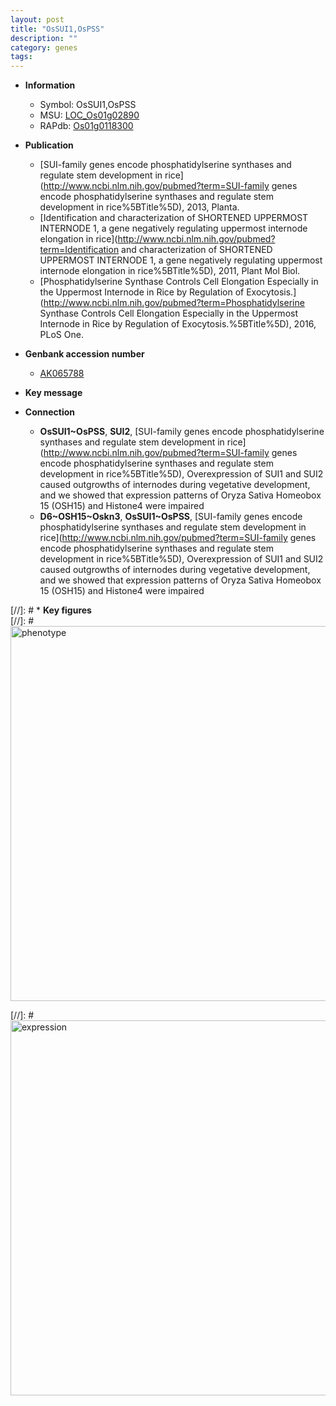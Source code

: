 ```yaml
---
layout: post
title: "OsSUI1,OsPSS"
description: ""
category: genes
tags: 
---
```


* **Information**  
    + Symbol: OsSUI1,OsPSS  
    + MSU: [LOC_Os01g02890](http://rice.plantbiology.msu.edu/cgi-bin/ORF_infopage.cgi?orf=LOC_Os01g02890)  
    + RAPdb: [Os01g0118300](http://rapdb.dna.affrc.go.jp/viewer/gbrowse_details/irgsp1?name=Os01g0118300)  

* **Publication**  
    + [SUI-family genes encode phosphatidylserine synthases and regulate stem development in rice](http://www.ncbi.nlm.nih.gov/pubmed?term=SUI-family genes encode phosphatidylserine synthases and regulate stem development in rice%5BTitle%5D), 2013, Planta.
    + [Identification and characterization of SHORTENED UPPERMOST INTERNODE 1, a gene negatively regulating uppermost internode elongation in rice](http://www.ncbi.nlm.nih.gov/pubmed?term=Identification and characterization of SHORTENED UPPERMOST INTERNODE 1, a gene negatively regulating uppermost internode elongation in rice%5BTitle%5D), 2011, Plant Mol Biol.
    + [Phosphatidylserine Synthase Controls Cell Elongation Especially in the Uppermost Internode in Rice by Regulation of Exocytosis.](http://www.ncbi.nlm.nih.gov/pubmed?term=Phosphatidylserine Synthase Controls Cell Elongation Especially in the Uppermost Internode in Rice by Regulation of Exocytosis.%5BTitle%5D), 2016, PLoS One.

* **Genbank accession number**  
    + [AK065788](http://www.ncbi.nlm.nih.gov/nuccore/AK065788)

* **Key message**  

* **Connection**  
    + __OsSUI1~OsPSS__, __SUI2__, [SUI-family genes encode phosphatidylserine synthases and regulate stem development in rice](http://www.ncbi.nlm.nih.gov/pubmed?term=SUI-family genes encode phosphatidylserine synthases and regulate stem development in rice%5BTitle%5D), Overexpression of SUI1 and SUI2 caused outgrowths of internodes during vegetative development, and we showed that expression patterns of Oryza Sativa Homeobox 15 (OSH15) and Histone4 were impaired
    + __D6~OSH15~Oskn3__, __OsSUI1~OsPSS__, [SUI-family genes encode phosphatidylserine synthases and regulate stem development in rice](http://www.ncbi.nlm.nih.gov/pubmed?term=SUI-family genes encode phosphatidylserine synthases and regulate stem development in rice%5BTitle%5D), Overexpression of SUI1 and SUI2 caused outgrowths of internodes during vegetative development, and we showed that expression patterns of Oryza Sativa Homeobox 15 (OSH15) and Histone4 were impaired

[//]: # * **Key figures**  
[//]: # <img src="http://funRiceGenes.github.io/images/SUI1.pheno.png" alt="phenotype"  style="width: 600px;"/>

[//]: # <img src="http://funRiceGenes.github.io/images/SUI1.exp.png" alt="expression"  style="width: 600px;"/>


